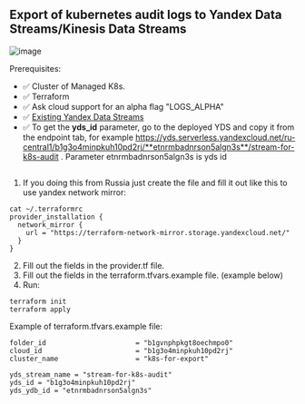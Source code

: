 ## Export of kubernetes audit logs to Yandex Data Streams/Kinesis Data Streams

![image](https://user-images.githubusercontent.com/85429798/186873675-1769f228-d965-406f-b917-165959755333.png)


Prerequisites:
- ✅ Cluster of Managed K8s.
- ✅ Terraform
- ✅ Ask cloud support for an alpha flag "LOGS_ALPHA"
- ✅ [Existing Yandex Data Streams](https://cloud.yandex.ru/services/data-streams)
- ✅ To get the **yds_id** parameter, go to the deployed YDS and copy it from the endpoint tab, for example
https://yds.serverless.yandexcloud.net/ru-central1/b1g3o4minpkuh10pd2rj/**etnrmbadnrson5algn3s**/stream-for-k8s-audit . Parameter etnrmbadnrson5algn3s is yds id

##
1) If you doing this from Russia just create the file and fill it out like this to use yandex network mirror:
```
cat ~/.terraformrc
provider_installation {
  network_mirror {
    url = "https://terraform-network-mirror.storage.yandexcloud.net/"
  }
}
```
2) Fill out the fields in the provider.tf file.
3) Fill out the fields in the terraform.tfvars.example file. (example below)
4) Run:

```
terraform init
terraform apply
```


Example of terraform.tfvars.example file:

```
folder_id                      = "b1gvnphpkgt8oechmpo0"
cloud_id                       = "b1g3o4minpkuh10pd2rj"
cluster_name                   = "k8s-for-export"

yds_stream_name = "stream-for-k8s-audit"
yds_id = "b1g3o4minpkuh10pd2rj" 
yds_ydb_id = "etnrmbadnrson5algn3s"

```
